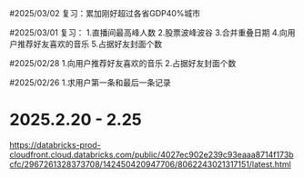 


#2025/03/02
复习：累加刚好超过各省GDP40%城市

#2025/03/01
复习：
1.直播间最高峰人数
2.股票波峰波谷
3.合并重叠日期
4.向用户推荐好友喜欢的音乐
5.占据好友封面个数

#2025/02/28
1.向用户推荐好友喜欢的音乐
2.占据好友封面个数

#2025/02/26
1.求用户第一条和最后一条记录

# 2025.2.20 - 2.25
https://databricks-prod-cloudfront.cloud.databricks.com/public/4027ec902e239c93eaaa8714f173bcfc/2967261328373708/142450420947706/8062243021317151/latest.html
